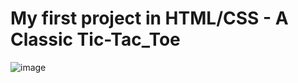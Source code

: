 # My first project in HTML/CSS - A Classic Tic-Tac_Toe

![image](https://user-images.githubusercontent.com/68274794/102087992-f549d980-3e22-11eb-8ff1-44ba16e71130.png)

